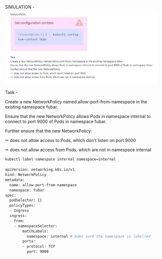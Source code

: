 SIMULATION -
![alt text](image.png)

Task -

Create a new NetworkPolicy named allow-port-from-namespace in the existing namespace fubar.

Ensure that the new NetworkPolicy allows Pods in namespace internal to connect to port 9000 of Pods in namespace fubar.

Further ensure that the new NetworkPolicy:

✑ does not allow access to Pods, which don't listen on port 9000

✑ does not allow access from Pods, which are not in namespace internal

```bash
kubectl label namespace internal namespace=internal

apiVersion: networking.k8s.io/v1
kind: NetworkPolicy
metadata:
  name: allow-port-from-namespace
  namespace: fubar
spec:
  podSelector: {}
  policyTypes:
  - Ingress
  ingress:
  - from:
    - namespaceSelector:
        matchLabels:
          namespace: internal # make sure the namespace is labelled
	    ports:
	    - protocol: TCP
	      port: 9000

```